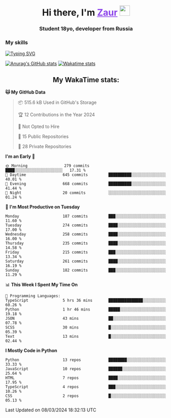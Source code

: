 <h1 align="center">
    Hi there, I'm 
    <a href="https://t.me/skyguy" target="_blank" style="color: #8C43EA">Zaur</a>
    <img src="https://github.com/blackcater/blackcater/raw/main/images/Hi.gif" height="32">
</h1>

<h3 align="center">
    Student 18yo, developer from Russia
</h3>  

### **My skills**
[![Typing SVG](https://readme-typing-svg.herokuapp.com?font=Oxanium&duration=3000&pause=1500&color=8C43EA&height=30&lines=Python:+FastAPI,+Flask,+Aiogram,+Telethon;SQL:+PostgreSQL,+SQLite;JavaScript/TypeScript:+React.js;HTML+(PUG),+CSS+(SCSS))](https://git.io/typing-svg)

[![Anurag's GitHub stats](https://github-readme-stats.vercel.app/api?username=mrskyguy&hide_title=true&count_private=true&show_icons=true&title_color=8C43EA&icon_color=BE57EA&bg_color=30,191919,341b56&text_color=B1B1B1&border_radius=10&hide_border=true)](https://github.com/anuraghazra/github-readme-stats)
[![Wakatime stats](https://github-readme-stats.vercel.app/api/wakatime?username=skyguy&hide_title=true&show_icons=true&title_color=8C43EA&icon_color=BE57EA&bg_color=30,191919,341b56&text_color=B1B1B1&border_radius=10&hide_border=true)](https://github.com/anuraghazra/github-readme-stats)


<h2 align="center"> My WakaTime stats: </h2>

<!--START_SECTION:waka-->
**🐱 My GitHub Data** 

> 📦 515.6 kB Used in GitHub's Storage 
 > 
> 🏆 12 Contributions in the Year 2024
 > 
> 🚫 Not Opted to Hire
 > 
> 📜 15 Public Repositories 
 > 
> 🔑 28 Private Repositories 
 > 
**I'm an Early 🐤** 

```text
🌞 Morning                279 commits         ████░░░░░░░░░░░░░░░░░░░░░   17.31 % 
🌆 Daytime                645 commits         ██████████░░░░░░░░░░░░░░░   40.01 % 
🌃 Evening                668 commits         ██████████░░░░░░░░░░░░░░░   41.44 % 
🌙 Night                  20 commits          ░░░░░░░░░░░░░░░░░░░░░░░░░   01.24 % 
```
📅 **I'm Most Productive on Tuesday** 

```text
Monday                   187 commits         ███░░░░░░░░░░░░░░░░░░░░░░   11.60 % 
Tuesday                  274 commits         ████░░░░░░░░░░░░░░░░░░░░░   17.00 % 
Wednesday                258 commits         ████░░░░░░░░░░░░░░░░░░░░░   16.00 % 
Thursday                 235 commits         ████░░░░░░░░░░░░░░░░░░░░░   14.58 % 
Friday                   215 commits         ███░░░░░░░░░░░░░░░░░░░░░░   13.34 % 
Saturday                 261 commits         ████░░░░░░░░░░░░░░░░░░░░░   16.19 % 
Sunday                   182 commits         ███░░░░░░░░░░░░░░░░░░░░░░   11.29 % 
```


📊 **This Week I Spent My Time On** 

```text
💬 Programming Languages: 
TypeScript               5 hrs 36 mins       ███████████████░░░░░░░░░░   60.26 % 
Python                   1 hr 46 mins        █████░░░░░░░░░░░░░░░░░░░░   19.18 % 
JSON                     43 mins             ██░░░░░░░░░░░░░░░░░░░░░░░   07.78 % 
SCSS                     30 mins             █░░░░░░░░░░░░░░░░░░░░░░░░   05.39 % 
Text                     13 mins             █░░░░░░░░░░░░░░░░░░░░░░░░   02.44 % 
```

**I Mostly Code in Python** 

```text
Python                   13 repos            ████████░░░░░░░░░░░░░░░░░   33.33 % 
JavaScript               10 repos            ██████░░░░░░░░░░░░░░░░░░░   25.64 % 
HTML                     7 repos             ████░░░░░░░░░░░░░░░░░░░░░   17.95 % 
TypeScript               4 repos             ███░░░░░░░░░░░░░░░░░░░░░░   10.26 % 
CSS                      2 repos             █░░░░░░░░░░░░░░░░░░░░░░░░   05.13 % 
```




 Last Updated on 08/03/2024 18:32:13 UTC
<!--END_SECTION:waka-->
